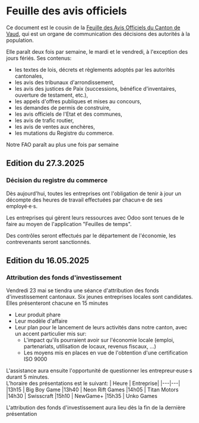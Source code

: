 # Feuille des avis officiels

Ce document est le cousin de la [Feuille des Avis Officiels du Canton de Vaud](https://www.faovd.ch/), qui est un organe de communication des décisions des autorités à la population.

Elle paraît deux fois par semaine, le mardi et le vendredi, à l'exception des jours fériés. Ses contenus:

- les textes de lois, décrets et règlements adoptés par les autorités cantonales,
- les avis des tribunaux d'arrondissement,
- les avis des justices de Paix (successions, bénéfice d'inventaires, ouverture de testament, etc.),
- les appels d'offres publiques et mises au concours,
- les demandes de permis de construire,
- les avis officiels de l'Etat et des communes,
- les avis de trafic routier,
- les avis de ventes aux enchères,
- les mutations du Registre du commerce.

Notre FAO paraît au plus une fois par semaine

## Edition du 27.3.2025

### Décision du registre du commerce

Dès aujourd'hui, toutes les entreprises ont l'obligation de tenir à jour un décompte des heures de travail effectuées par chacun·e de ses employé·e·s.

Les entreprises qui gèrent leurs ressources avec Odoo sont tenues de le faire au moyen de l'application "Feuilles de temps".

Des contrôles seront effectués par le département de l'économie, les contrevenants seront sanctionnés.

## Edition du 16.05.2025

### Attribution des fonds d'investissement

Vendredi 23 mai se tiendra une séance d'attribution des fonds d'investissement cantonaux.
Six jeunes entreprises locales sont candidates.
Elles présenteront chacune en 15 minutes
- Leur produit phare
- Leur modèle d'affaire
- Leur plan pour le lancement de leurs activités dans notre canton, avec un accent particulier mis sur:
  - L'impact qu'ils pourraient avoir sur l'économie locale (emploi, partenariats, utilisation de locaux, revenus fiscaux, ...)
  - Les moyens mis en places en vue de l'obtention d'une certification ISO 9000

L'assistance aura ensuite l'opportunité de questionner les entrepreur·euse·s durant 5 minutes.  
L'horaire des présentations est le suivant:
| Heure | Entreprise|
|---|---|
|13h15 | Big Boy Game 
|13h40 | Neon Rift Games 
|14h05 | Titan Motors 
|14h30 | Swisscraft 
|15h10 | NewGame+ 
|15h35 | Unko Games 

L'attribution des fonds d'investissement aura lieu dès la fin de la dernière présentation